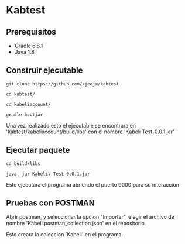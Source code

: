 # Kabtest

## Prerequisitos

- Gradle 6.8.1
- Java 1.8

## Construir ejecutable

```
git clone https://github.com/xjeojx/kabtest
```
```
cd kabtest/
```
```
cd kabeliaccount/
```
```
gradle bootjar
```

Una vez realizado esto el ejecutable se encontrara en 'kabtest/kabeliaccount/build/libs' con el nombre 'Kabeli Test-0.0.1.jar'

## Ejecutar paquete

```
cd build/libs
```
```
java -jar Kabeli\ Test-0.0.1.jar 
```

Esto ejecutara el programa abriendo el puerto 9000 para su interaccion

## Pruebas con POSTMAN

Abrir postman, y seleccionar la opcion "Importar", elegir el archivo de nombre 'Kabeli.postman_collection.json' en el repositorio.

Esto creara la coleccion 'Kabeli' en el programa.

